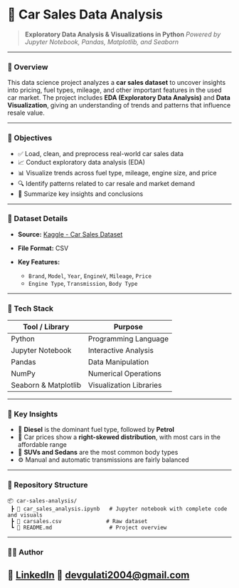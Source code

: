# 🚗 Car Sales Data Analysis

> **Exploratory Data Analysis & Visualizations in Python**
> *Powered by Jupyter Notebook, Pandas, Matplotlib, and Seaborn*

---

### 📌 Overview

This data science project analyzes a **car sales dataset** to uncover insights into pricing, fuel types, mileage, and other important features in the used car market. The project includes **EDA (Exploratory Data Analysis)** and **Data Visualization**, giving an understanding of trends and patterns that influence resale value.

---

### 🎯 Objectives

* ✅ Load, clean, and preprocess real-world car sales data
* 📈 Conduct exploratory data analysis (EDA)
* 📊 Visualize trends across fuel type, mileage, engine size, and price
* 🔍 Identify patterns related to car resale and market demand
* 📝 Summarize key insights and conclusions

---

### 📂 Dataset Details

* **Source:** [Kaggle - Car Sales Dataset](https://www.kaggle.com/datasets/smritisingh1997/car-salescsv)
* **File Format:** CSV
* **Key Features:**

  * `Brand`, `Model`, `Year`, `EngineV`, `Mileage`, `Price`
  * `Engine Type`, `Transmission`, `Body Type`

---

### 🧰 Tech Stack

| Tool / Library       | Purpose                 |
| -------------------- | ----------------------- |
| Python               | Programming Language    |
| Jupyter Notebook     | Interactive Analysis    |
| Pandas               | Data Manipulation       |
| NumPy                | Numerical Operations    |
| Seaborn & Matplotlib | Visualization Libraries |

---

### 📌 Key Insights

* 🔋 **Diesel** is the dominant fuel type, followed by **Petrol**
* 💸 Car prices show a **right-skewed distribution**, with most cars in the affordable range
* 🚙 **SUVs and Sedans** are the most common body types
* ⚙️ Manual and automatic transmissions are fairly balanced

---

### 📁 Repository Structure

```
📦 car-sales-analysis/
 ┣ 📄 car_sales_analysis.ipynb   # Jupyter notebook with complete code and visuals
 ┣ 📄 carsales.csv              # Raw dataset
 ┗ 📄 README.md                  # Project overview
```

---


### 👨‍💻 Author
📎 [LinkedIn](https://www.linkedin.com/in/dev-gulati-841640291)
📧 [devgulati2004@gmail.com](mailto:devgulati2004@gmail.com)
---
